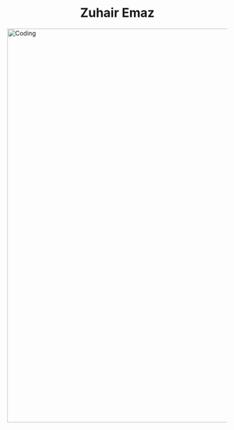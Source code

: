 <h1 align="center">Zuhair Emaz</h1>
<img  alt="Coding" width="900" src="https://i.pinimg.com/originals/37/75/11/37751162cba905651c93d8e9674e35a3.gif">



